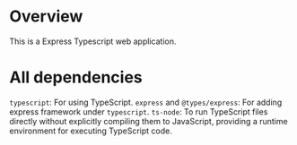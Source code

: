 # Overview
This is a Express Typescript web application.

# All dependencies
`typescript`: For using TypeScript.
`express` and `@types/express`: For adding express framework under `typescript`.
`ts-node`: To run TypeScript files directly without explicitly compiling them to JavaScript, providing a runtime environment for executing TypeScript code. 